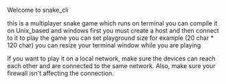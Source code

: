 Welcome to snake_cli

this is a multiplayer snake game which runs on terminal
you can compile it on Unix_based and windows
first you must create a host and then connect to it to play the game
you can set playground size for example (20 char * 120 char)
you can resize your terminal window while you are playing

If you want to play it on a local network, make sure the devices can reach each other and are connected to the same network. Also, make sure your firewall isn't affecting the connection.

